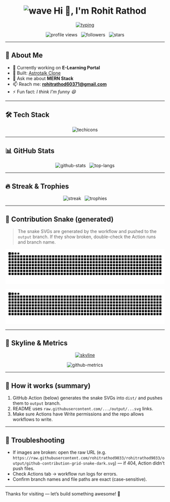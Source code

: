 <!-- README.md -->
<!-- Replace USERNAME / REPO / BRANCH if different -->

<h1 align="center">
  <img src="https://raw.githubusercontent.com/rohitrathod9033/rohitrathod9033/output/wave.gif" alt="wave" width="34px" />
  Hi 👋, I'm Rohit Rathod
</h1>

<p align="center">
  <a href="https://git.io/typing-svg">
    <img src="https://readme-typing-svg.herokuapp.com?font=Fira+Code&size=26&pause=1200&color=00E6FF&center=true&vCenter=true&width=780&lines=Full-Stack+JavaScript+Developer;MERN+Stack+|+MongoDB+Express+React+Node;Building+E-Learning+Portal;Open+to+Collaborations" alt="typing"/>
  </a>
</p>

<p align="center">
  <img src="https://komarev.com/ghpvc/?username=rohitrathod9033&label=Profile+views&color=0e75b6&style=flat" alt="profile views" />
  &nbsp;
  <img src="https://img.shields.io/github/followers/rohitrathod9033?label=Followers&style=social" alt="followers" />
  &nbsp;
  <img src="https://img.shields.io/github/stars/rohitrathod9033?style=social" alt="stars" />
</p>

---

## 🚀 About Me
- 🔭 Currently working on **E-Learning Portal**  
- 🌟 Built: [Astrotalk Clone](https://astrotalk-clone.netlify.app/)  
- 💬 Ask me about **MERN Stack**  
- 📫 Reach me: **rohitrathod60371@gmail.com**  
- ⚡ Fun fact: *I think I'm funny 😄*

---

## 🛠 Tech Stack
<p align="center">
  <img src="https://skillicons.dev/icons?i=js,react,nodejs,express,mongodb,tailwind,aws,docker,git,html,css&theme=dark" alt="techicons"/>
</p>

---

## 📊 GitHub Stats
<p align="center">
  <img src="https://github-readme-stats.vercel.app/api?username=rohitrathod9033&show_icons=true&theme=tokyonight&hide_border=true" height="160" alt="github-stats"/>
  &nbsp;
  <img src="https://github-readme-stats.vercel.app/api/top-langs/?username=rohitrathod9033&layout=compact&theme=tokyonight&hide_border=true" height="160" alt="top-langs"/>
</p>

---

## 🔥 Streak & Trophies
<p align="center">
  <img src="https://github-readme-streak-stats.herokuapp.com?user=rohitrathod9033&theme=tokyonight&hide_border=true" alt="streak" />
  &nbsp;
  <img src="https://github-profile-trophy.vercel.app/?username=rohitrathod9033&theme=dracula&no-frame=true" alt="trophies" />
</p>

---

## 🐍 Contribution Snake (generated)
> The snake SVGs are generated by the workflow and pushed to the `output` branch. If they show broken, double-check the Action runs and branch name.

<p align="center">
  <!-- light snake -->
  <img src="https://raw.githubusercontent.com/rohitrathod9033/rohitrathod9033/output/github-contribution-grid-snake.svg" alt="contribution-snake" />
</p>

<p align="center">
  <!-- dark snake -->
  <img src="https://raw.githubusercontent.com/rohitrathod9033/rohitrathod9033/output/github-contribution-grid-snake-dark.svg" alt="contribution-snake-dark" />
</p>

---

## 🌌 Skyline & Metrics
<p align="center">
  <a href="https://skyline.github.com/rohitrathod9033"><img src="https://img.shields.io/badge/View%20Skyline-Open-9cf?style=for-the-badge" alt="skyline"/></a>
</p>

<p align="center">
  <!-- metrics.svg should be committed or generated similarly -->
  <img src="https://raw.githubusercontent.com/rohitrathod9033/rohitrathod9033/main/github-metrics.svg" alt="github-metrics" width="80%"/>
</p>

---

## 📎 How it works (summary)
1. GitHub Action (below) generates the snake SVGs into `dist/` and pushes them to `output` branch.  
2. README uses `raw.githubusercontent.com/.../output/...svg` links.  
3. Make sure Actions have Write permissions and the repo allows workflows to write.

---

## 🔧 Troubleshooting
- If images are broken: open the raw URL (e.g. `https://raw.githubusercontent.com/rohitrathod9033/rohitrathod9033/output/github-contribution-grid-snake-dark.svg`) — if 404, Action didn't push files.  
- Check Actions tab → workflow run logs for errors.  
- Confirm branch names and file paths are exact (case-sensitive).

---

Thanks for visiting — let’s build something awesome! 🚀
